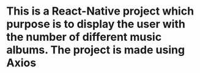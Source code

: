# This is a React-Native project which purpose is to display the user with the number of different music albums. The project is made using Axios
